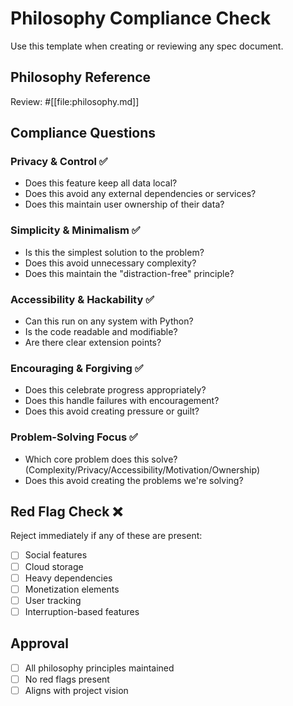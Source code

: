 # Philosophy Compliance Check

Use this template when creating or reviewing any spec document.

## Philosophy Reference
Review: #[[file:philosophy.md]]

## Compliance Questions

### Privacy & Control ✅
- Does this feature keep all data local?
- Does this avoid any external dependencies or services?
- Does this maintain user ownership of their data?

### Simplicity & Minimalism ✅
- Is this the simplest solution to the problem?
- Does this avoid unnecessary complexity?
- Does this maintain the "distraction-free" principle?

### Accessibility & Hackability ✅
- Can this run on any system with Python?
- Is the code readable and modifiable?
- Are there clear extension points?

### Encouraging & Forgiving ✅
- Does this celebrate progress appropriately?
- Does this handle failures with encouragement?
- Does this avoid creating pressure or guilt?

### Problem-Solving Focus ✅
- Which core problem does this solve? (Complexity/Privacy/Accessibility/Motivation/Ownership)
- Does this avoid creating the problems we're solving?

## Red Flag Check ❌
Reject immediately if any of these are present:
- [ ] Social features
- [ ] Cloud storage
- [ ] Heavy dependencies
- [ ] Monetization elements
- [ ] User tracking
- [ ] Interruption-based features

## Approval
- [ ] All philosophy principles maintained
- [ ] No red flags present
- [ ] Aligns with project vision